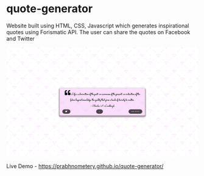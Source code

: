 # quote-generator

Website built using HTML, CSS, Javascript which generates inspirational quotes using Forismatic API. The user can share the
quotes on Facebook and Twitter

![Alt text](https://github.com/Prabhnometery/quote-generator/blob/master/image.png)

Live Demo -  https://prabhnometery.github.io/quote-generator/
